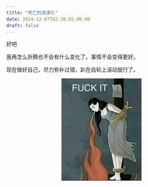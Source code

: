 ```yaml
---
title: "死亡的浪漫化"
date: 2024-12-07T02:38:02-06:00
draft: false
---
```



好吧

我再怎么折腾也不会有什么变化了。事情不会变得更好。

现在做好自己，尽力弥补过错，趴在齿轮上滚动就行了。

<center>
  <figure>
    <img src=" /myimgs/fuckit.jpeg " style="width:50%;" />
    <figcaption>  </figcaption>
  </figure>
</center>